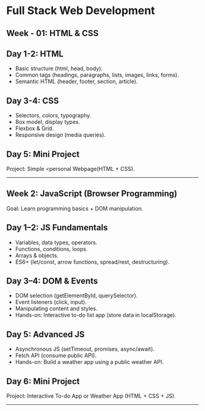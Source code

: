 # Full Stack Web Development

## Week - 01: HTML & CSS 

## Day 1-2: HTML

- Basic structure (html, head, body).
- Common tags (headings, paragraphs, lists, images, links, forms).
- Semantic HTML (header, footer, section, article).

## Day 3-4: CSS
- Selectors, colors, typography.
- Box model, display types.
- Flexbox & Grid.
- Responsive design (media queries).

## Day 5: Mini Project

Project: Simple <personal Webpage(HTML + CSS).

---

## Week 2: JavaScript (Browser Programming)

Goal: Learn programming basics + DOM manipulation.

## Day 1–2: JS Fundamentals
- Variables, data types, operators.
- Functions, conditions, loops.
- Arrays & objects.
- ES6+ (let/const, arrow functions, spread/rest, destructuring).

## Day 3–4: DOM & Events
- DOM selection (getElementById, querySelector).
- Event listeners (click, input).
- Manipulating content and styles.
- Hands-on: Interactive to-do list app (store data in localStorage).

## Day 5: Advanced JS
- Asynchronous JS (setTimeout, promises, async/await).
- Fetch API (consume public API).
- Hands-on: Build a weather app using a public weather API.

## Day 6: Mini Project

Project: Interactive To-do App or Weather App (HTML + CSS + JS).

---
